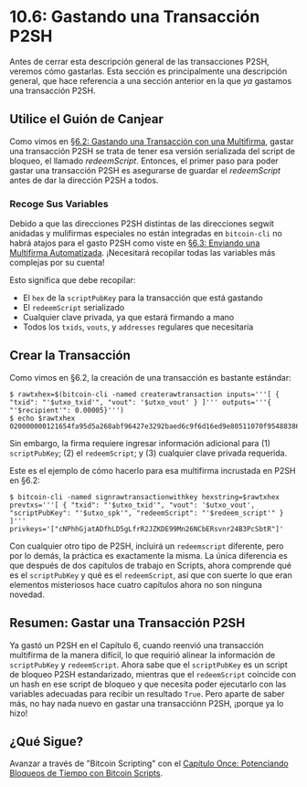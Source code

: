 # 10.6: Gastando una Transacción P2SH

Antes de cerrar esta descripción general de las transacciones P2SH, veremos cómo gastarlas. Esta sección es principalmente una descripción general, que hace referencia a una sección anterior en la que _ya_ gastamos una transacción P2SH.

## Utilice el Guión de Canjear

Como vimos en [§6.2: Gastando una Transacción con una Multifirma](06_2_Gastando_una_Transaccion_con_una_Direccion_Multifirma.md), gastar una transacción P2SH se trata de tener esa versión serializada del script de bloqueo, el llamado _redeemScript_. Entonces, el primer paso para poder gastar una transacción P2SH es asegurarse de guardar el _redeemScript_ antes de dar la dirección P2SH a todos. 

### Recoge Sus Variables

Debido a que las direcciones P2SH distintas de las direcciones segwit anidadas y mulifirmas especiales no están integradas en `bitcoin-cli` no habrá atajos para el gasto P2SH como viste en [§6.3: Enviando una Multifirma Automatizada](06_3_Enviando_una_Multifirma_Automatizada.md). ¡Necesitará recopilar todas las variables más complejas por su cuenta!

Esto significa que debe recopilar:

   * El `hex` de la `scriptPubKey` para la transacción que está gastando
   * El `redeemScript` serializado
   * Cualquier clave privada, ya que estará firmando a mano
   * Todos los `txids`, `vouts`, y `addresses` regulares que necesitaría

## Crear la Transacción

Como vimos en §6.2, la creación de una transacción es bastante estándar:
```
$ rawtxhex=$(bitcoin-cli -named createrawtransaction inputs='''[ { "txid": "'$utxo_txid'", "vout": '$utxo_vout' } ]''' outputs='''{ "'$recipient'": 0.00005}''')
$ echo $rawtxhex
020000000121654fa95d5a268abf96427e3292baed6c9f6d16ed9e80511070f954883864b10000000000ffffffff0188130000000000001600142c48d3401f6abed74f52df3f795c644b4398844600000000
```
Sin embargo, la firma requiere ingresar información adicional para (1) `scriptPubKey`; (2) el `redeemScript`; y (3) cualquier clave privada requerida.

Este es el ejemplo de cómo hacerlo para esa multifirma incrustada en P2SH en §6.2:
```
$ bitcoin-cli -named signrawtransactionwithkey hexstring=$rawtxhex prevtxs='''[ { "txid": "'$utxo_txid'", "vout": '$utxo_vout', "scriptPubKey": "'$utxo_spk'", "redeemScript": "'$redeem_script'" } ]''' privkeys='["cNPhhGjatADfhLD5gLfrR2JZKDE99Mn26NCbERsvnr24B3PcSbtR"]'
```
Con cualquier otro tipo de P2SH, incluirá un `redeemscript` diferente, pero por lo demás, la práctica es exactamente la misma. La única diferencia es que después de dos capítulos de trabajo en Scripts, ahora comprende qué es el `scriptPubKey` y qué es el `redeemScript`, así que con suerte lo que eran elementos misteriosos hace cuatro capítulos ahora no son ninguna novedad.

## Resumen: Gastar una Transacción P2SH

Ya gastó un P2SH en el Capítulo 6, cuando reenvió una transacción multifirma de la manera difícil, lo que requirió alinear la información de `scriptPubKey` y `redeemScript`. Ahora sabe que el `scriptPubKey` es un script de bloqueo P2SH estandarizado, mientras que el `redeemScript` coincide con un hash en ese script de bloqueo y que necesita poder ejecutarlo con las variables adecuadas para recibir un resultado `True`. Pero aparte de saber más, no hay nada nuevo en gastar una transacciónn P2SH, ¡porque ya lo hizo!

## ¿Qué Sigue?

Avanzar a través de "Bitcoin Scripting" con el [Capítulo Once: Potenciando Bloqueos de Tiempo con Bitcoin Scripts](11_0_Potenciando_Bloqueos_de_Tiempo_con_Bitcoin_Scripts.md).
